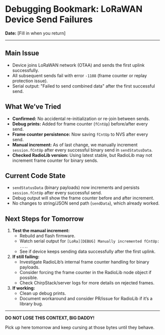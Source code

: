 # Debugging Bookmark: LoRaWAN Device Send Failures

**Date:** [Fill in when you return]

---

## **Main Issue**
- Device joins LoRaWAN network (OTAA) and sends the first uplink successfully.
- All subsequent sends fail with error `-1108` (frame counter or replay protection issue).
- Serial output: "Failed to send combined data" after the first successful send.

## **What We’ve Tried**
- **Confirmed:** No accidental re-initialization or re-join between sends.
- **Debug prints:** Added for frame counter (`fCntUp`) before/after every send.
- **Frame counter persistence:** Now saving `fCntUp` to NVS after every send.
- **Manual increment:** As of last change, we manually increment `session.fCntUp` after every successful binary send in `sendStatusData`.
- **Checked RadioLib version:** Using latest stable, but RadioLib may not increment frame counter for binary sends.

## **Current Code State**
- `sendStatusData` (binary payloads) now increments and persists `session.fCntUp` after every successful send.
- Debug output will show the frame counter before and after increment.
- No changes to string/JSON send path (`sendData`), which already worked.

## **Next Steps for Tomorrow**
1. **Test the manual increment:**
   - Rebuild and flash firmware.
   - Watch serial output for `[LoRa][DEBUG] Manually incremented fCntUp: ...`.
   - See if device keeps sending data successfully after the first uplink.
2. **If still failing:**
   - Investigate RadioLib’s internal frame counter handling for binary payloads.
   - Consider forcing the frame counter in the RadioLib node object if possible.
   - Check ChirpStack/server logs for more details on rejected frames.
3. **If working:**
   - Clean up debug prints.
   - Document workaround and consider PR/issue for RadioLib if it’s a library bug.

---

**DO NOT LOSE THIS CONTEXT, BIG DADDY!**

Pick up here tomorrow and keep cursing at those bytes until they behave. 